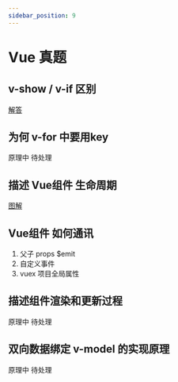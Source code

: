 ```yaml
---
sidebar_position: 9
---
```


# Vue 真题

## v-show / v-if 区别
[解答](./app/basic.md/#if)

## 为何 v-for 中要用key
原理中 待处理

## 描述 Vue组件 生命周期
[图解](./app/components.md/#lifecycle)

## Vue组件 如何通讯
1. 父子 props $emit
2. 自定义事件
3. vuex 项目全局属性

## 描述组件渲染和更新过程
原理中 待处理

## 双向数据绑定 v-model 的实现原理
原理中 待处理